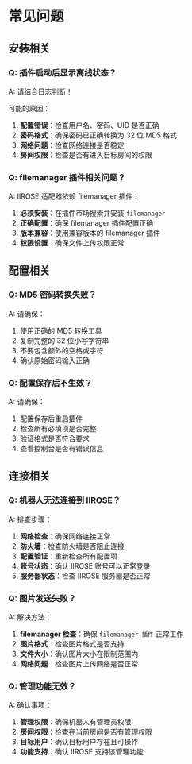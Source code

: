 # 常见问题

## 安装相关

### Q: 插件启动后显示离线状态？

A: 请结合日志判断！

可能的原因：
1. **配置错误**：检查用户名、密码、UID 是否正确
2. **密码格式**：确保密码已正确转换为 32 位 MD5 格式
3. **网络问题**：检查网络连接是否稳定
4. **房间权限**：检查是否有进入目标房间的权限

### Q: filemanager 插件相关问题？

A: IIROSE 适配器依赖 filemanager 插件：
1. **必须安装**：在插件市场搜索并安装 `filemanager`
2. **正确配置**：确保 filemanager 插件配置正确
3. **版本兼容**：使用兼容版本的 filemanager 插件
4. **权限设置**：确保文件上传权限正常

## 配置相关

### Q: MD5 密码转换失败？

A: 请确保：
1. 使用正确的 MD5 转换工具
2. 复制完整的 32 位小写字符串
3. 不要包含额外的空格或字符
4. 确认原始密码输入正确

### Q: 配置保存后不生效？

A: 请确保：
1. 配置保存后重启插件
2. 检查所有必填项是否完整
3. 验证格式是否符合要求
4. 查看控制台是否有错误信息

## 连接相关

### Q: 机器人无法连接到 IIROSE？

A: 排查步骤：
1. **网络检查**：确保网络连接正常
2. **防火墙**：检查防火墙是否阻止连接
3. **配置验证**：重新检查所有配置项
4. **账号状态**：确认 IIROSE 账号可以正常登录
5. **服务器状态**：检查 IIROSE 服务器是否正常


### Q: 图片发送失败？

A: 解决方法：
1. **filemanager 检查**：确保 `filemanager 插件` 正常工作
2. **图片格式**：检查图片格式是否支持
3. **文件大小**：确认图片大小在限制范围内
4. **网络问题**：检查图片上传网络是否正常

### Q: 管理功能无效？

A: 确认事项：
1. **管理权限**：确保机器人有管理员权限
2. **房间权限**：检查在当前房间是否有管理权限
3. **目标用户**：确认目标用户存在且可操作
4. **功能支持**：确认 IIROSE 支持该管理功能
